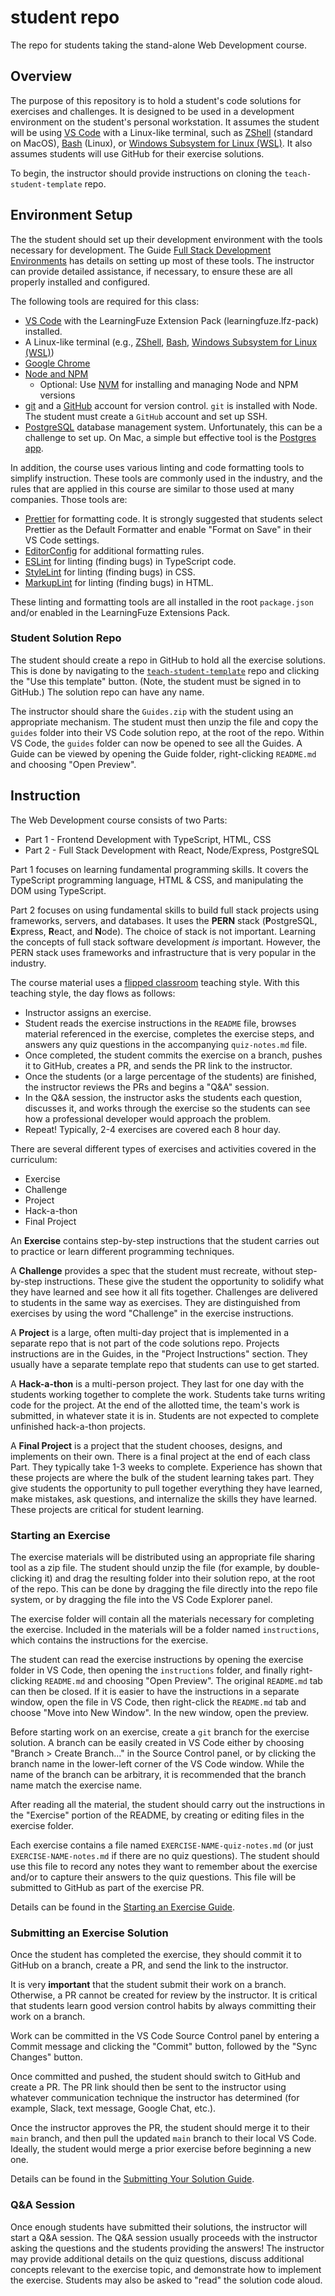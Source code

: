 # student repo

The repo for students taking the stand-alone Web Development course.

## Overview

The purpose of this repository is to hold a student's code solutions for exercises and challenges. It is designed to be used in a development environment on the student's personal workstation. It assumes the student will be using [VS Code](https://code.visualstudio.com/) with a Linux-like terminal, such as [ZShell](https://wiki.zshell.dev/) (standard on MacOS), [Bash](https://www.gnu.org/software/bash/) (Linux), or [Windows Subsystem for Linux (WSL)](https://learn.microsoft.com/en-us/windows/wsl/). It also assumes students will use GitHub for their exercise solutions.

To begin, the instructor should provide instructions on cloning the `teach-student-template` repo.

## Environment Setup

The the student should set up their development environment with the tools necessary for development. The Guide [Full Stack Development Environments](./guides/Post-Program_Development-Environment/README.md) has details on setting up most of these tools. The instructor can provide detailed assistance, if necessary, to ensure these are all properly installed and configured.

The following tools are required for this class:

- [VS Code](https://code.visualstudio.com/) with the LearningFuze Extension Pack (learningfuze.lfz-pack) installed.
- A Linux-like terminal (e.g., [ZShell](https://wiki.zshell.dev/), [Bash](https://www.gnu.org/software/bash/), [Windows Subsystem for Linux (WSL)](https://learn.microsoft.com/en-us/windows/wsl/))
- [Google Chrome](https://www.google.com/chrome/)
- [Node and NPM](https://nodejs.org)
  - Optional: Use [NVM](https://github.com/nvm-sh/nvm) for installing and managing Node and NPM versions
- [git](https://git-scm.com/) and a [GitHub](https://github.com/) account for version control. `git` is installed with Node. The student must create a `GitHub` account and set up SSH.
- [PostgreSQL](https://www.postgresql.org/) database management system. Unfortunately, this can be a challenge to set up. On Mac, a simple but effective tool is the [Postgres app](https://postgresapp.com).

In addition, the course uses various linting and code formatting tools to simplify instruction. These tools are commonly used in the industry, and the rules that are applied in this course are similar to those used at many companies. Those tools are:

- [Prettier](https://prettier.io/) for formatting code. It is strongly suggested that students select Prettier as the Default Formatter and enable "Format on Save" in their VS Code settings.
- [EditorConfig](https://marketplace.visualstudio.com/items?itemName=EditorConfig.EditorConfig) for additional formatting rules.
- [ESLint](https://eslint.org/) for linting (finding bugs) in TypeScript code.
- [StyleLint](https://stylelint.io/) for linting (finding bugs) in CSS.
- [MarkupLint](https://markuplint.dev/) for linting (finding bugs) in HTML.

These linting and formatting tools are all installed in the root `package.json` and/or enabled in the LearningFuze Extensions Pack.

### Student Solution Repo

The student should create a repo in GitHub to hold all the exercise solutions. This is done by navigating to the [`teach-student-template`](https://github.com/RobertGardner/teach-student-template) repo and clicking the "Use this template" button. (Note, the student must be signed in to GitHub.) The solution repo can have any name.

The instructor should share the `Guides.zip` with the student using an appropriate mechanism. The student must then unzip the file and copy the `guides` folder into their VS Code solution repo, at the root of the repo. Within VS Code, the `guides` folder can now be opened to see all the Guides. A Guide can be viewed by opening the Guide folder, right-clicking `README.md` and choosing "Open Preview".

## Instruction

The Web Development course consists of two Parts:

- Part 1 - Frontend Development with TypeScript, HTML, CSS
- Part 2 - Full Stack Development with React, Node/Express, PostgreSQL

Part 1 focuses on learning fundamental programming skills. It covers the TypeScript programming language, HTML & CSS, and manipulating the DOM using TypeScript.

Part 2 focuses on using fundamental skills to build full stack projects using frameworks, servers, and databases. It uses the **PERN** stack (**P**ostgreSQL, **E**xpress, **R**eact, and **N**ode). The choice of stack is not important. Learning the concepts of full stack software development _is_ important. However, the PERN stack uses frameworks and infrastructure that is very popular in the industry.

The course material uses a [flipped classroom](https://en.wikipedia.org/wiki/Flipped_classroom) teaching style. With this teaching style, the day flows as follows:

- Instructor assigns an exercise.
- Student reads the exercise instructions in the `README` file, browses material referenced in the exercise, completes the exercise steps, and answers any quiz questions in the accompanying `quiz-notes.md` file.
- Once completed, the student commits the exercise on a branch, pushes it to GitHub, creates a PR, and sends the PR link to the instructor.
- Once the students (or a large percentage of the students) are finished, the instructor reviews the PRs and begins a "Q&A" session.
- In the Q&A session, the instructor asks the students each question, discusses it, and works through the exercise so the students can see how a professional developer would approach the problem.
- Repeat! Typically, 2-4 exercises are covered each 8 hour day.

There are several different types of exercises and activities covered in the curriculum:

- Exercise
- Challenge
- Project
- Hack-a-thon
- Final Project

An **Exercise** contains step-by-step instructions that the student carries out to practice or learn different programming techniques.

A **Challenge** provides a spec that the student must recreate, without step-by-step instructions. These give the student the opportunity to solidify what they have learned and see how it all fits together. Challenges are delivered to students in the same way as exercises. They are distinguished from exercises by using the word "Challenge" in the exercise instructions.

A **Project** is a large, often multi-day project that is implemented in a separate repo that is not part of the code solutions repo. Projects instructions are in the Guides, in the "Project Instructions" section. They usually have a separate template repo that students can use to get started.

A **Hack-a-thon** is a multi-person project. They last for one day with the students working together to complete the work. Students take turns writing code for the project. At the end of the allotted time, the team's work is submitted, in whatever state it is in. Students are not expected to complete unfinished hack-a-thon projects.

A **Final Project** is a project that the student chooses, designs, and implements on their own. There is a final project at the end of each class Part. They typically take 1-3 weeks to complete. Experience has shown that these projects are where the bulk of the student learning takes part. They give students the opportunity to pull together everything they have learned, make mistakes, ask questions, and internalize the skills they have learned. These projects are critical for student learning.

### Starting an Exercise

The exercise materials will be distributed using an appropriate file sharing tool as a zip file. The student should unzip the file (for example, by double-clicking it) and drag the resulting folder into their solution repo, at the root of the repo. This can be done by dragging the file directly into the repo file system, or by dragging the file into the VS Code Explorer panel.

The exercise folder will contain all the materials necessary for completing the exercise. Included in the materials will be a folder named `instructions`, which contains the instructions for the exercise.

The student can read the exercise instructions by opening the exercise folder in VS Code, then opening the `instructions` folder, and finally right-clicking `README.md` and choosing "Open Preview". The original `README.md` tab can then be closed. If it is easier to have the instructions in a separate window, open the file in VS Code, then right-click the `README.md` tab and choose "Move into New Window". In the new window, open the preview.

Before starting work on an exercise, create a `git` branch for the exercise solution. A branch can be easily created in VS Code either by choosing "Branch > Create Branch..." in the Source Control panel, or by clicking the branch name in the lower-left corner of the VS Code window. While the name of the branch can be arbitrary, it is recommended that the branch name match the exercise name.

After reading all the material, the student should carry out the instructions in the "Exercise" portion of the README, by creating or editing files in the exercise folder.

Each exercise contains a file named `EXERCISE-NAME-quiz-notes.md` (or just `EXERCISE-NAME-notes.md` if there are no quiz questions). The student should use this file to record any notes they want to remember about the exercise and/or to capture their answers to the quiz questions. This file will be submitted to GitHub as part of the exercise PR.

Details can be found in the [Starting an Exercise Guide](./guides/Exercise-Workflow_Starting-an-Exercise/README.md).

### Submitting an Exercise Solution

Once the student has completed the exercise, they should commit it to GitHub on a branch, create a PR, and send the link to the instructor.

It is very **important** that the student submit their work on a branch. Otherwise, a PR cannot be created for review by the instructor. It is critical that students learn good version control habits by always committing their work on a branch.

Work can be committed in the VS Code Source Control panel by entering a Commit message and clicking the "Commit" button, followed by the "Sync Changes" button.

Once committed and pushed, the student should switch to GitHub and create a PR. The PR link should then be sent to the instructor using whatever communication technique the instructor has determined (for example, Slack, text message, Google Chat, etc.).

Once the instructor approves the PR, the student should merge it to their `main` branch, and then pull the updated `main` branch to their local VS Code. Ideally, the student would merge a prior exercise before beginning a new one.

Details can be found in the [Submitting Your Solution Guide](./guides/Exercise-Workflow_Submitting-Your-Solution/README.md).

### Q&A Session

Once enough students have submitted their solutions, the instructor will start a Q&A session. The Q&A session usually proceeds with the instructor asking the questions and the students providing the answers! The instructor may provide additional details on the quiz questions, discuss additional concepts relevant to the exercise topic, and demonstrate how to implement the exercise. Students may also be asked to "read" the solution code aloud.

